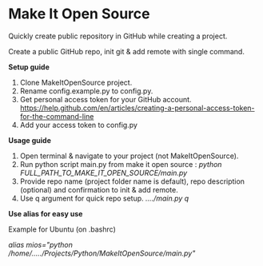 # Make It Open Source
Quickly create public repository in GitHub while creating a project.

Create a public GitHub repo, init git & add remote with single command.

**Setup guide**
1. Clone MakeItOpenSource project.
2. Rename config.example.py to config.py.
3. Get personal access token for your GitHub account.
https://help.github.com/en/articles/creating-a-personal-access-token-for-the-command-line
4. Add your access token to config.py

**Usage guide**
1. Open terminal & navigate to your project (not MakeItOpenSource).
2. Run python script main.py from make it open source : *python FULL_PATH_TO_MAKE_IT_OPEN_SOURCE/main.py*
3. Provide repo name (project folder name is default), repo description (optional) and confirmation to init & add remote.
4. Use q argument for quick repo setup. *..../main.py q*

**Use alias for easy use**

Example for Ubuntu (on .bashrc)

*alias mios="python /home/...../Projects/Python/MakeItOpenSource/main.py"*
